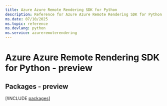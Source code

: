 ```yaml
---
title: Azure Azure Remote Rendering SDK for Python
description: Reference for Azure Azure Remote Rendering SDK for Python
ms.date: 07/10/2025
ms.topic: reference
ms.devlang: python
ms.service: azureremoterendering
---
```

# Azure Azure Remote Rendering SDK for Python - preview
## Packages - preview
[!INCLUDE [packages](azure-remote-rendering-index.md)]